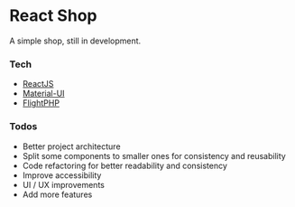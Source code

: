 # React Shop
A simple shop, still in development.

### Tech
* [ReactJS](https://github.com/facebook/react/)
* [Material-UI](https://github.com/mui-org/material-ui)
* [FlightPHP](https://github.com/mikecao/flight)

### Todos
 - Better project architecture
 - Split some components to smaller ones for consistency and reusability
 - Code refactoring for better readability and consistency
 - Improve accessibility
 - UI / UX improvements
 - Add more features

